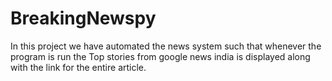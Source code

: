 # BreakingNewspy
In this project we have automated the news system such that whenever the program is run the Top stories from google news india is displayed along with the link for the entire article.
